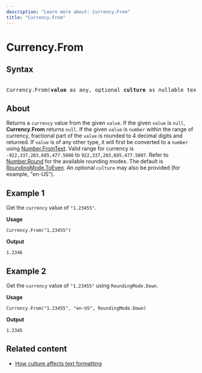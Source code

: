 ```yaml
---
description: "Learn more about: Currency.From"
title: "Currency.From"
---
```

# Currency.From

## Syntax

<pre> 
Currency.From(<b>value</b> as any, optional <b>culture</b> as nullable text, optional <b>roundingMode</b> as nullable number) as nullable number
</pre>

## About

Returns a `currency` value from the given `value`. If the given `value` is `null`, **Currency.From** returns `null`. If the given `value` is `number` within the range of currency, fractional part of the `value` is rounded to 4 decimal digits and returned. If `value` is of any other type, it will first be converted to a `number` using [Number.FromText](number-fromtext.md). Valid range for currency is `-922,337,203,685,477.5808` to `922,337,203,685,477.5807`. Refer to [Number.Round](number-round.md) for the available rounding modes. The default is [RoundingMode.ToEven](roundingmode-type.md). An optional `culture` may also be provided (for example, "en-US").

## Example 1

Get the `currency` value of `"1.23455"`.

**Usage**

```powerquery-m
Currency.From("1.23455")
```

**Output**

`1.2346`

## Example 2

Get the `currency` value of `"1.23455"` using `RoundingMode.Down`.

**Usage**

```powerquery-m
Currency.From("1.23455", "en-US", RoundingMode.Down)
```

**Output**

`1.2345`

## Related content

* [How culture affects text formatting](how-culture-affects-text-formatting.md)
